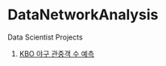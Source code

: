 # DataNetworkAnalysis

Data Scientist Projects
1. [KBO 야구 관중객 수 예측](https://github.com/bllfpc/DataNetworkAnalysis/tree/master/BaseballCrowdPrediction)
